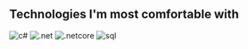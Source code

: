 ## Technologies I'm most comfortable with

![c#](https://user-images.githubusercontent.com/54549934/93968941-5fa12f80-fd88-11ea-9595-e09a3e04931c.png)
![.net](https://user-images.githubusercontent.com/54549934/93968998-7cd5fe00-fd88-11ea-9138-c2972d4f54e6.png)
![.netcore](https://user-images.githubusercontent.com/54549934/93969019-88292980-fd88-11ea-873e-000f1b4d36cd.png)
![sql](https://user-images.githubusercontent.com/54549934/93969039-95deaf00-fd88-11ea-892a-cce00b080482.png)

